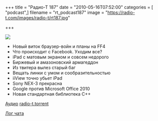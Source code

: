 +++
title = "Радио-Т 187"
date = "2010-05-16T07:52:00"
categories = [ "podcast",]
filename = "rt_podcast187"
image = "https://radio-t.com/images/radio-t/rt187.jpg"

+++

![](https://radio-t.com/images/radio-t/rt187.jpg)

- Новый виток браузер-войн и планы на FF4
- Что происходит с Facebook. Уходим все?
- iPad с матовым экраном и совсем недорого
- Биржевый и амазоновский армагеддон
- Из твитера вылез старый баг
- Вещать линки с умом и сообразительностью
- iiView точно убьет iPad
- Sony NEX-3 прекрасна
- Google против Microsoft Office 2010
- Новая стандартная библиотека С++

[Аудио](https://archive.rucast.net/radio-t/media/rt_podcast187.mp3)
[radio-t.torrent](http://www.radio-t.com/torrents/rt_podcast187.mp3.torrent)

[Лог чата](http://chat.radio-t.com/logs/radio-t-187.html)
<audio src="https://archive.rucast.net/radio-t/media/rt_podcast187.mp3" preload="none"></audio>
